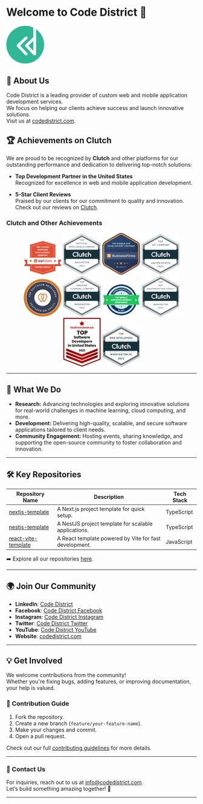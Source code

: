 # Welcome to Code District 👋

<img src="../CD LOGO AHMAD-04.png" alt="Code District Logo" width="100">

## 🌟 About Us

Code District is a leading provider of custom web and mobile application development services.  
We focus on helping our clients achieve success and launch innovative solutions.  
Visit us at [codedistrict.com](https://codedistrict.com/).

## 🏆 Achievements on Clutch

We are proud to be recognized by **Clutch** and other platforms for our outstanding performance and dedication to delivering top-notch solutions:

- **Top Development Partner in the United States**  
  Recognized for excellence in web and mobile application development.

- **5-Star Client Reviews**  
  Praised by our clients for our commitment to quality and innovation.  
  Check out our reviews on [Clutch](https://clutch.co/profile/code-district).

### Clutch and Other Achievements

<div align="center">
    <img src="../assets/appfutura.png" alt="Top Custom Software Development Company - AppFutura" width="100">
    <img src="../assets/clutch-artificial-intelligence-company.png" alt="Top Artificial Intelligence Company - Clutch" width="100">
    <img src="../assets/business-firms.png" alt="Top Mobile App Development Company - Business Firms" width="100">
    <img src="../assets/clutch-iot-company.png" alt="Top IoT Company - Clutch" width="100">
    <img src="../assets/featured-on-upcity.png" alt="Top Software Developer - Featured on UpCity" width="100">
    <img src="../assets/clutch-machine-learning-company.png" alt="Top Machine Learning Company - Clutch" width="100">
    <img src="../assets/superbcompanies.png" alt="Top Mobile App Development Companies - Superb Companies" width="100">
    <img src="../assets/clutch-modernization-service.png" alt="Top App Modernization Service - Clutch" width="100">
    <img src="../assets/techroviewer.png" alt="Top Software Developers in the United States - TechReviewer" width="100">
    <img src="../assets/clutch-web-developers.png" alt="Top Web Developers - Clutch" width="100">
</div>

---

## 🚀 What We Do

- **Research:** Advancing technologies and exploring innovative solutions for real-world challenges in machine learning, cloud computing, and more.  
- **Development:** Delivering high-quality, scalable, and secure software applications tailored to client needs.  
- **Community Engagement:** Hosting events, sharing knowledge, and supporting the open-source community to foster collaboration and innovation.

---

## 🛠️ Key Repositories

| Repository Name | Description | Tech Stack |
|------------------|-------------|------------|
| [nextjs-template](https://github.com/Code-District-Team/nextjs-template) | A Next.js project template for quick setup. | TypeScript |
| [nestjs-template](https://github.com/Code-District-Team/nestjs-template) | A NestJS project template for scalable applications. | TypeScript |
| [react-vite-template](https://github.com/Code-District-Team/react-vite-template) | A React template powered by Vite for fast development. | JavaScript |

➡️ Explore all our repositories [here](https://github.com/orgs/Code-District-Team/repositories).

---

## 🌍 Join Our Community

- **LinkedIn**: [Code District](https://www.linkedin.com/company/code-district)
- **Facebook**: [Code District Facebook](https://www.facebook.com/codedistrictpk)
- **Instagram**: [Code District Instagram](https://www.instagram.com/codedistrictofficial?igsh=eXRzY25lemU4eDN4)
- **Twitter**: [Code District Twitter](https://x.com/code_district?s=21&t=QWuvOXMVfXHfev6tbevAkg)
- **YouTube**: [Code District YouTube](https://www.youtube.com/@codedistrictofficial)
- **Website**: [codedistrict.com](https://codedistrict.com/)

---

## 💡 Get Involved

We welcome contributions from the community!  
Whether you're fixing bugs, adding features, or improving documentation, your help is valued.

### 📑 Contribution Guide

1. Fork the repository.
2. Create a new branch (`feature/your-feature-name`).
3. Make your changes and commit.
4. Open a pull request.

Check out our full [contributing guidelines](/CONTRIBUTING.md) for more details.

---

### 📩 Contact Us

For inquiries, reach out to us at [info@codedistrict.com](mailto:info@codedistrict.com).  
Let’s build something amazing together! 🚀

---